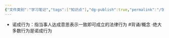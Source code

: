 ```yaml
---
{"文件类别":"学习笔记","tags":["知识点"],"dg-publish":true,"permalink":"/学习笔记/知识点cheese/诺成行为/","dgPassFrontmatter":true}
---
```


- 诺成行为：指当事人达成意思表示一致即可成立的法律行为 #背诵/概念 
·绝大多数行为是诺成行为